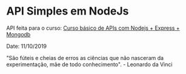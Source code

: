 # API Simples em NodeJs

API feita para o curso: [Curso básico de APIs com Nodejs + Express + Mongodb](https://www.udemy.com/course/curso-basico-de-apis-com-nodejs-express-mongodb/)

Date: 11/10/2019

"São fúteis e cheias de erros as ciências que não nasceram da experimentação, mãe de todo conhecimento". - Leonardo da Vinci
